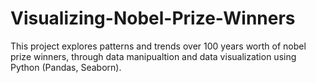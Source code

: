 # Visualizing-Nobel-Prize-Winners
This project explores patterns and trends over 100 years worth of nobel prize winners, through data manipualtion and data visualization using Python (Pandas, Seaborn). 
